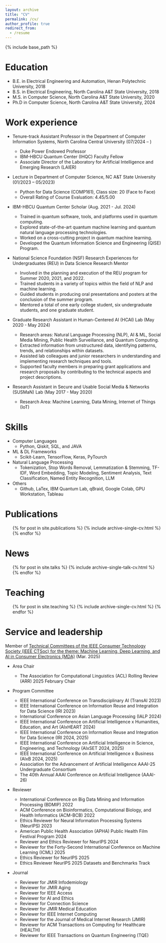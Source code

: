 ```yaml
---
layout: archive
title: "CV"
permalink: /cv/
author_profile: true
redirect_from:
  - /resume
---
```


{% include base_path %}

Education
======
* B.E. in Electrical Engineering and Automation, Henan Polytechnic University, 2018
* B.S. in Electrical Engineering, North Carolina A&T State University, 2018
* M.S. in Computer Science, North Carolina A&T State University, 2020
* Ph.D in Computer Science, North Carolina A&T State University, 2024

Work experience
======
* Tenure-track Assistant Professor in the Department of Computer Information Systems, North Carolina Central University (07/2024 – )
  * Duke Power Endowed Professor
  * IBM-HBCU Quantum Center (IHQC) Faculty Fellow
  * Associate Director of the Laboratory for Artificial Intelligence and Emerging Research (LAIER)
  
* Lecture in Department of Computer Science, NC A&T State University (01/2023 – 05/2023)
  * Python for Data Science (COMP161), Class size: 20 (Face to Face)
  * Overall Rating of Course Evaluation: 4.45/5.00
  
* IBM-HBCU Quantum Center Scholar (Aug. 2021 - Jul. 2024)
  * Trained in quantum software, tools, and platforms used in quantum computing.
  * Explored state-of-the-art quantum machine learning and quantum natural language processing technologies.
  * Worked on a cross-cutting project in quantum machine learning.
  * Developed the Quantum Information Science and Engineering (QISE) Program.

* National Science Foundation (NSF) Research Experiences for Undergraduates (REU) in Data Science Research Mentor 
  * Involved in the planning and execution of the REU program for Summer 2020, 2021, and 2022.
  * Trained students in a variety of topics within the field of NLP and machine learning.
  * Guided students in producing oral presentations and posters at the conclusion of the summer program.
  * Mentored a total of one early college student, six undergraduate students, and one graduate student.
  
* Graduate Research Assistant in Human-Centered AI (HCAI) Lab (May 2020 - May 2024)
  * Research areas: Natural Language Processing (NLP), AI & ML, Social Media Mining, Public Health Surveillance, and Quantum Computing.
  * Extracted information from unstructured data, identifying patterns, trends, and relationships within datasets.
  * Assisted lab colleagues and junior researchers in understanding and implementing research techniques and tools.
  * Supported faculty members in preparing grant applications and research proposals by contributing to the technical aspects and project descriptions.

* Research Assistant in Secure and Usable Social Media & Networks (SUSMaN) Lab (May 2017 - May 2020)
  * Research Area: Machine Learning, Data Mining, Internet of Things (IoT)

  
Skills
======
* Computer Languages 
  * Python, Qiskit, SQL, and JAVA
* ML & DL Frameworks
  * Scikit-Learn, TensorFlow, Keras, PyTourch
* Natural Language Processing
  * Tokenization, Stop Words Removal, Lemmatization & Stemming, TF-IDF, Word Embedding, Topic Modeling, Sentiment Analysis, Text Classification, Named Entity Recognition, LLM
* Others
   * Github, LaTex, IBM Quantum Lab, qBraid, Google Colab, GPU Workstation, Tableau
     
Publications
======
  <ul>{% for post in site.publications %}
    {% include archive-single-cv.html %}
  {% endfor %}</ul>
  
News
======
  <ul>{% for post in site.talks %}
    {% include archive-single-talk-cv.html %}
  {% endfor %}</ul>
  
Teaching
======
  <ul>{% for post in site.teaching %}
    {% include archive-single-cv.html %}
  {% endfor %}</ul>
  
Service and leadership
======
Member of [Technical Committees of the IEEE Consumer Technology Society (IEEE CTSoc) for the theme: Machine Learning, Deep Learning, and AI in Consumer Electronics (MDA)](https://ctsoc.ieee.org/technical/technical-committees/mda-tc.html?view=article&id=310:mda-tc-members&catid=21) (Mar. 2025)

* Area Chair
  * The Association for Computational Linguistics (ACL) Rolling Review (ARR) 2025 February Chair

* Program Committee
  * IEEE International Conference on Transdisciplinary AI (TransAI 2023)
  * IEEE International Conference on Information Reuse and Integration for Data Science (IRI 2023)
  * International Conference on Asian Language Processing (IALP 2024)
  * IEEE International Conference on Artificial Intelligence x Humanities, Education, and Art (AIxHEART 2024)
  * IEEE International Conference on Information Reuse and Integration for Data Science (IRI 2024, 2025)
  * IEEE International Conference on Artificial Intelligence in Science, Engineering, and Technology (AIxSET 2024, 2025)
  * IEEE International Conference on Artificial Intelligence x Business (AIxB 2024, 2025)
  * Association for the Advancement of Artificial Intelligence AAAI-25 Undergraduate Consortium
  * The 40th Annual AAAI Conference on Artificial Intelligence (AAAI-26)

  
* Reviewer
  * International Conference on Big Data Mining and Information Processing (BDMIP) 2022
  * ACM Conference on Bioinformatics, Computational Biology, and Health Informatics (ACM-BCB) 2022
  * Ethics Reviewer for Neural Information Processing Systems (NeurIPS) 2023
  * American Public Health Association (APHA) Public Health Film Festival Program 2024
  * Reviewer and Ethics Reviewer for NeurIPS 2024
  * Reviewer for the Forty-Second International Conference on Machine Learning (ICML) 2025
  * Ethics Reviewer for NeurIPS 2025
  * Ethics Reviewer NeurIPS 2025 Datasets and Benchmarks Track

* Journal
  * Reviewer for JMIR Infodemiology
  * Reviewer for JMIR Aging
  * Reviewer for IEEE Access
  * Reviewer for AI and Ethics
  * Reviewer for Connection Science
  * Reviewer for JMIR Medical Education
  * Reviewer for IEEE Internet Computing
  * Reviewer for the Journal of Medical Internet Research (JMIR)
  * Reviewer for ACM Transactions on Computing for Healthcare (HEALTH)
  * Reviewer for IEEE Transactions on Quantum Engineering (TQE)
